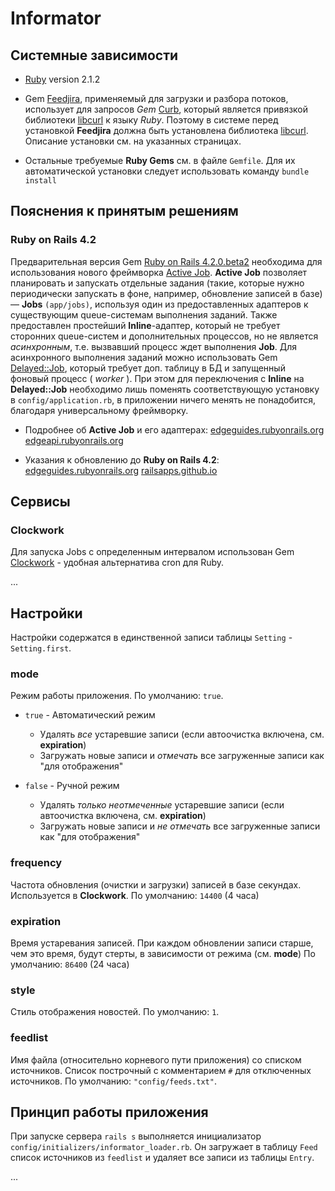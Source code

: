 Informator
==========

Системные зависимости
----------

* [Ruby](https://www.ruby-lang.org/) version 2.1.2

* Gem [Feedjira](https://github.com/feedjira/feedjira), применяемый для загрузки и разбора потоков,
использует для запросов _Gem_ [Curb](https://github.com/taf2/curb), который является
привязкой библиотеки [libcurl](http://curl.haxx.se/libcurl/) к языку _Ruby_.
Поэтому в системе перед установкой **Feedjira** должна быть установлена библиотека [libcurl](http://curl.haxx.se/libcurl/).
Описание установки см. на указанных страницах.

* Остальные требуемые **Ruby Gems** см. в файле `Gemfile`. Для их автоматической установки следует использовать команду `bundle install`


Пояснения к принятым решениям
----------

### Ruby on Rails 4.2

Предварительная версия Gem [Ruby on Rails 4.2.0.beta2](https://github.com/rails/rails) необходима для использования
нового фреймворка [Active Job](https://github.com/rails/rails/tree/master/activejob). 
**Active Job** позволяет планировать и запускать отдельные задания (такие, 
которые нужно периодически запускать в фоне, например, обновление записей в базе) — **Jobs** `(app/jobs)`,
используя один из предоставленных адаптеров к существующим queue-системам выполнения заданий. 
Также предоставлен простейший **Inline**-адаптер, который не требует сторонних queue-систем и дополнительных процессов, 
но не является _асинхронным_, т.е. вызвавший процесс ждет выполнения **Job**. 
Для асинхронного выполнения заданий можно использовать Gem [Delayed::Job](https://github.com/collectiveidea/delayed_job), 
который требует доп. таблицу в БД и запущенный фоновый процесс ( _worker_ ). 
При этом для переключения с **Inline** на **Delayed::Job** необходимо лишь поменять 
соответствующую установку в `config/application.rb`, в приложении ничего менять не понадобится, 
благодаря универсальному фреймворку.

* Подробнее об **Active Job** и его адаптерах:
[edgeguides.rubyonrails.org](http://edgeguides.rubyonrails.org/active_job_basics.html)
[edgeapi.rubyonrails.org](http://edgeapi.rubyonrails.org/classes/ActiveJob.html)

* Указания к обновлению до **Ruby on Rails 4.2**:
[edgeguides.rubyonrails.org](http://edgeguides.rubyonrails.org/upgrading_ruby_on_rails.html)
[railsapps.github.io](http://railsapps.github.io/updating-rails.html)

Сервисы
----------

### Clockwork

Для запуска Jobs с определенным интервалом использован Gem [Clockwork](https://github.com/tomykaira/clockwork) - удобная альтернатива cron для Ruby.

...
<!-- Для подробностей о работе см. раздел **Use with database events** в описании расширения.
**Clockwork** использует таблицу Setting (см. Use with database events).
В файле `config/clock.rb` указано, как часто проверять
`bin/clockd start|stop|restart|run` -->


Настройки
----------
Настройки содержатся в единственной записи таблицы `Setting` - `Setting.first`.

### mode

Режим работы приложения.
По умолчанию: `true`.

* `true` - Автоматический режим

    * Удалять _все_ устаревшие записи (если автоочистка включена, см. **expiration**)
    * Загружать новые записи и _отмечать_ все загруженные записи как "для отображения"

* `false` - Ручной режим

    * Удалять _только неотмеченные_ устаревшие записи (если автоочистка включена, см. **expiration**)
    * Загружать новые записи и _не отмечать_ все загруженные записи как "для отображения"

### frequency

Частота обновления (очистки и загрузки) записей в базе секундах. Используется в **Clockwork**.
По умолчанию: `14400` (4 часа)

### expiration

Время устаревания записей. При каждом обновлении записи старше, чем это время, будут стерты, в зависимости от режима (см. **mode**)
По умолчанию: `86400` (24 часа)

### style

Стиль отображения новостей.
По умолчанию: `1`.

### feedlist

Имя файла (относительно корневого пути приложения) со списком источников. Список построчный с комментарием `#` для отключенных источников.
По умолчанию: `"config/feeds.txt"`.

Принцип работы приложения
----------

При запуске сервера `rails s` выполняется инициализатор `config/initializers/informator_loader.rb`.
Он загружает в таблицу `Feed` список источников из `feedlist` и удаляет все записи из таблицы `Entry`.

...